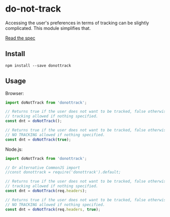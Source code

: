 # do-not-track

Accessing the user's preferences in terms of tracking can be slightly
complicated. This module simplifies that.

[Read the spec](https://developer.mozilla.org/en-US/docs/Web/HTTP/Headers/DNT)

## Install

`npm install --save donottrack`

## Usage

Browser:

```javascript
import doNotTrack from 'donottrack';

// Returns true if the user does not want to be tracked, false otherwise,
// tracking allowed if nothing specified.
const dnt = doNotTrack();
```

```javascript
// Returns true if the user does not want to be tracked, false otherwise,
// NO TRACKING allowed if nothing specified.
const dnt = doNotTrack(true);
```

Node.js:

```javascript
import doNotTrack from 'donottrack';

// Or alternative CommonJS import
//const donottrack = require('donottrack').default;

// Returns true if the user does not want to be tracked, false otherwise,
// tracking allowed if nothing specified.
const dnt = doNotTrack(req.headers);
```

```javascript
// Returns true if the user does not want to be tracked, false otherwise,
// NO TRACKING allowed if nothing specified.
const dnt = doNotTrack(req.headers, true);
```

